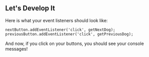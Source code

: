 ## Let's Develop It

Here is what your event listeners should look like:

```
nextButton.addEventListener('click', getNextDog);
previousButton.addEventListener('click', getPreviousDog);
```

And now, if you click on your buttons, you should see your console messages!